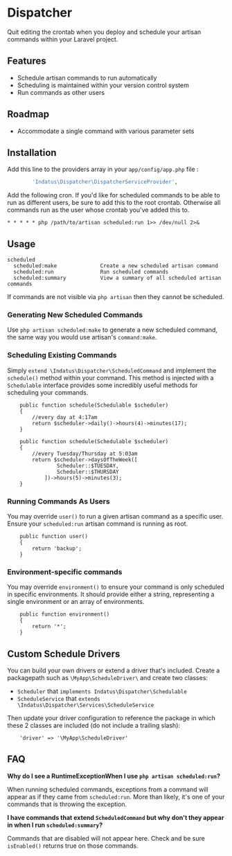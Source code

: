 # Dispatcher

Quit editing the crontab when you deploy and schedule your artisan commands within your Laravel project.

## Features

 * Schedule artisan commands to run automatically
 * Scheduling is maintained within your version control system
 * Run commands as other users

## Roadmap

 * Accommodate a single command with various parameter sets

## Installation

Add this line to the providers array in your `app/config/app.php` file :

```php
        'Indatus\Dispatcher\DispatcherServiceProvider',
```

Add the following cron.  If you'd like for scheduled commands to be able to run as different users, be sure to add this to the root crontab.  Otherwise all commands run as the user whose crontab you've added this to.

```
* * * * * php /path/to/artisan scheduled:run 1>> /dev/null 2>&
```

## Usage

```
scheduled
  scheduled:make              Create a new scheduled artisan command
  scheduled:run               Run scheduled commands
  scheduled:summary           View a summary of all scheduled artisan commands
```

If commands are not visible via `php artisan` then they cannot be scheduled.

### Generating New Scheduled Commands

Use `php artisan scheduled:make` to generate a new scheduled command, the same way you would use artisan's `command:make`.

### Scheduling Existing Commands

Simply `extend \Indatus\Dispatcher\ScheduledCommand` and implement the `schedule()` method within your command.  This method is injected with a `Schedulable` interface provides some incredibly useful methods for scheduling your commands.

```
	public function schedule(Schedulable $scheduler)
	{
        //every day at 4:17am
        return $scheduler->daily()->hours(4)->minutes(17);
    }
```


```
	public function schedule(Schedulable $scheduler)
	{
        //every Tuesday/Thursday at 5:03am
        return $scheduler->daysOfTheWeek([
                Scheduler::$TUESDAY,
                Scheduler::$THURSDAY
            ])->hours(5)->minutes(3);
    }
```

### Running Commands As Users

You may override `user()` to run a given artisan command as a specific user.  Ensure your `scheduled:run` artisan command is running as root.

```
    public function user()
    {
        return 'backup';
    }
```

### Environment-specific commands

You may override `environment()` to ensure your command is only scheduled in specific environments.  It should provide either a string, representing a single environment or an array of environments.

```
    public function environment()
    {
        return '*';
    }
```

## Custom Schedule Drivers

You can build your own drivers or extend a driver that's included.  Create a packagepath such as `\MyApp\ScheduleDriver\` and create two classes:

 * `Scheduler` that `implements Indatus\Dispatcher\Schedulable`
 * `ScheduleService` that `extends \Indatus\Dispatcher\Services\ScheduleService`

 Then update your driver configuration to reference the package in which these 2 classes are included (do not include a trailing slash):

```
    'driver' => '\MyApp\ScheduleDriver'
```

## FAQ

**Why do I see a RuntimeExceptionWhen I use `php artisan scheduled:run`?**

When running scheduled commands, exceptions from a command will appear as if they came from `scheduled:run`.  More than likely, it's one of your commands that is throwing the exception.

**I have commands that extend `ScheduledCommand` but why don't they appear in when I run `scheduled:summary`?**

Commands that are disabled will not appear here.  Check and be sure `isEnabled()` returns true on those commands.